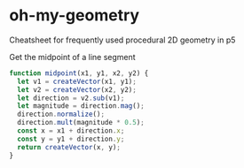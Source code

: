 # oh-my-geometry
Cheatsheet for frequently used procedural 2D geometry in p5

Get the midpoint of a line segment
```javascript
function midpoint(x1, y1, x2, y2) {
  let v1 = createVector(x1, y1);
  let v2 = createVector(x2, y2);
  let direction = v2.sub(v1);
  let magnitude = direction.mag();
  direction.normalize();
  direction.mult(magnitude * 0.5);
  const x = x1 + direction.x;
  const y = y1 + direction.y;
  return createVector(x, y);
}
```
